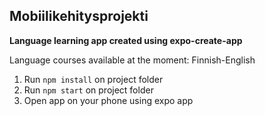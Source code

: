 ## Mobiilikehitysprojekti

**Language learning app created using expo-create-app**

Language courses available at the moment: Finnish-English

1. Run `npm install` on project folder
2. Run `npm start` on project folder
3. Open app on your phone using expo app


